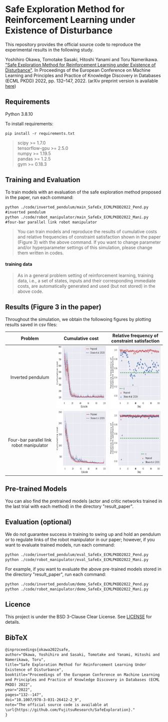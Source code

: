 # Safe Exploration Method for Reinforcement Learning under Existence of Disturbance

This repository provides the official source code to reproduce the experimental results in the following study.

Yoshihiro Okawa, Tomotake Sasaki, Hitoshi Yanami and Toru Namerikawa. ["Safe Exploration Method for Reinforcement Learning under Existence of Disturbance"](https://doi.org/10.1007/978-3-031-26412-2_9/). In Proceedings of the European Conference on Machine Learning and Principles and Practice of Knowledge Discovery in Databases (ECML PKDD) 2022, pp. 132–147, 2022. (arXiv preprint version is available [here](https://arxiv.org/abs/2209.15452))

## Requirements
Python 3.8.10

To install requirements:

```setup
pip install -r requirements.txt
```

>scipy >= 1.7.0<br>
>tensorflow-gpu >= 2.5.0<br>
>numpy >= 1.19.5<br>
>pandas >= 1.2.5<br>
>gym >= 0.18.3

## Training and Evaluation

To train models with an evaluation of the safe exploration method proposed in the paper, run each command:

```train and evaluate
python ./code/inverted_pendulum/main_SafeEx_ECMLPKDD2022_Pend.py  #inverted pendulum
python ./code/robot_manipulator/main_SafeEx_ECMLPKDD2022_Mani.py  #four-bar parallel link robot manipulator
```

> You can train models and reproduce the results of cumulative costs and relative frequencies of constraint satisfaction shown in the paper (Figure 3) with the above command. If you want to change parameter and/or hyperparameter settings of this simulation, please change them written in codes.


#### training data
> As in a general problem setting of reinforcement learning, training data, i.e., a set of states, inputs and their corresponding immediate costs, are automatically generated and used (but not stored) in the above code.


## Results (Figure 3 in the paper)

Throughout the simulation, we obtain the followoing figures by plotting results saved in csv files:

|                      Problem                     |                       Cumulative cost                        |        Relative frequency of constraint satisfaction         |
| :----------------------------------------------------------: | :----------------------------------------------------------: | :----------------------------------------------------------: |
| Inverted pendulum |  <img src="./figs/cum_cost.png"  width="300" height="200">   |  <img src="figs/prob_const.png"  width="300" height="200">   |
|                          Four-bar parallel link robot manipulator                          | <img src="./figs/cum_cost_Mani.png"  width="300" height="200"> | <img src="figs/prob_const_Mani.png"  width="300" height="200"> |


## Pre-trained Models

You can also find the pretrained models (actor and critic networks trained in the last trial with each method) in the directory "result_paper".


## Evaluation (optional)

We do not guarantee success in training to swing up and hold an pendulum or to regulate links of the robot manipulator in our paper; however, if you want to evaluate trained models, run each command:

```
python ./code/inverted_pendulum/eval_SafeEx_ECMLPKDD2022_Pend.py
python ./code/robot_manipulator/eval_SafeEx_ECMLPKDD2022_Mani.py
```

For example, if you want to evaluate the above pre-trained models stored in the directory "result_paper", run each command:

```
python ./code/inverted_pendulum/demo_SafeEx_ECMLPKDD2022_Pend.py
python ./code/robot_manipulator/demo_SafeEx_ECMLPKDD2022_Mani.py
```


## Licence
This project is under the BSD 3-Clause Clear License. See [LICENSE](LICENSE) for details.

## BibTeX
```
@inproceedings{okawa2022safe,
author="Okawa, Yoshihiro and Sasaki, Tomotake and Yanami, Hitoshi and Namerikawa, Toru",
title="Safe Exploration Method for Reinforcement Learning Under Existence of Disturbance",
booktitle="Proceedings of the European Conference on Machine Learning and Principles and Practice of Knowledge Discovery in Databases (ECML PKDD) 2022",
year="2022",
pages="132--147",
doi="10.1007/978-3-031-26412-2_9",
note="The official source code is available at \url{https://github.com/FujitsuResearch/SafeExploration}."
}
```
